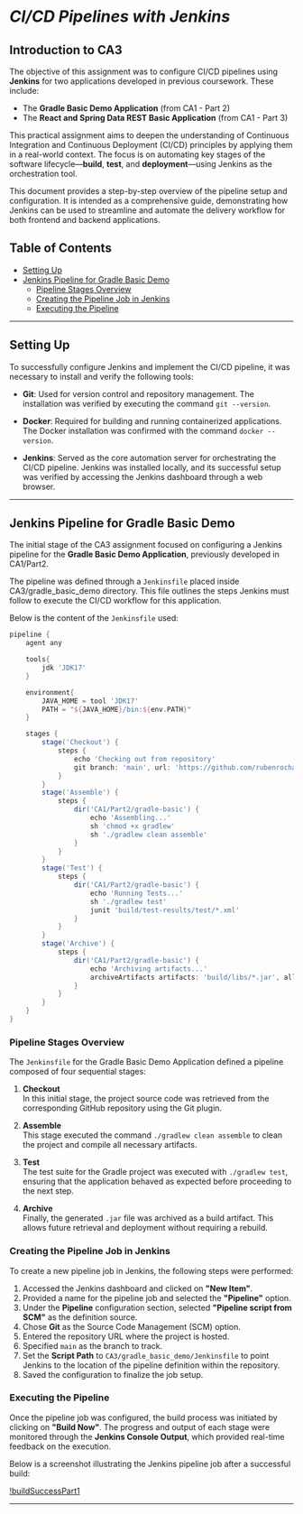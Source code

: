 # _CI/CD Pipelines with Jenkins_

## Introduction to CA3

The objective of this assignment was to configure CI/CD pipelines using **Jenkins** for two applications developed in previous coursework. These include:

- The **Gradle Basic Demo Application** (from CA1 - Part 2)
- The **React and Spring Data REST Basic Application** (from CA1 - Part 3)

This practical assignment aims to deepen the understanding of Continuous Integration and Continuous Deployment (CI/CD) principles by applying them in a real-world context. 
The focus is on automating key stages of the software lifecycle—**build**, **test**, and **deployment**—using Jenkins as the orchestration tool.

This document provides a step-by-step overview of the pipeline setup and configuration. 
It is intended as a comprehensive guide, demonstrating how Jenkins can be used to streamline and automate the delivery workflow for both frontend and backend applications.


## Table of Contents
- [Setting Up](#setting-up)
- [Jenkins Pipeline for Gradle Basic Demo](#jenkins-pipeline-for-gradle-basic-demo)
  - [Pipeline Stages Overview](#pipeline-stages-overview)
  - [Creating the Pipeline Job in Jenkins](#creating-the-pipeline-job-in-jenkins)
  - [Executing the Pipeline](#executing-the-pipeline)


---

## Setting Up

To successfully configure Jenkins and implement the CI/CD pipeline, it was necessary to install and verify the following tools:

- **Git**: Used for version control and repository management. The installation was verified by executing the command `git --version`.

- **Docker**: Required for building and running containerized applications. The Docker installation was confirmed with the command `docker --version`.

- **Jenkins**: Served as the core automation server for orchestrating the CI/CD pipeline. 
Jenkins was installed locally, and its successful setup was verified by accessing the Jenkins dashboard through a web browser.

---

## Jenkins Pipeline for Gradle Basic Demo

The initial stage of the CA3 assignment focused on configuring a Jenkins pipeline for the **Gradle Basic Demo Application**, previously developed in CA1/Part2.

The pipeline was defined through a `Jenkinsfile` placed inside CA3/gradle_basic_demo directory. This file outlines the steps Jenkins must follow to execute the CI/CD workflow for this application.

Below is the content of the `Jenkinsfile` used:

```groovy
pipeline {
    agent any

    tools{
        jdk 'JDK17'
    }

    environment{
        JAVA_HOME = tool 'JDK17'
        PATH = "${JAVA_HOME}/bin:${env.PATH}"
    }

    stages {
        stage('Checkout') {
            steps {
                echo 'Checking out from repository'
                git branch: 'main', url: 'https://github.com/rubenrocha26/devops-24-25-1241924.git'
            }
        }
        stage('Assemble') {
            steps {
                dir('CA1/Part2/gradle-basic') {
                    echo 'Assembling...'
                    sh 'chmod +x gradlew'
                    sh './gradlew clean assemble'
                }
            }
        }
        stage('Test') {
            steps {
                dir('CA1/Part2/gradle-basic') {
                    echo 'Running Tests...'
                    sh './gradlew test'
                    junit 'build/test-results/test/*.xml'
                }
            }
        }
        stage('Archive') {
            steps {
                dir('CA1/Part2/gradle-basic') {
                    echo 'Archiving artifacts...'
                    archiveArtifacts artifacts: 'build/libs/*.jar', allowEmptyArchive: true
                }
            }
        }
    }
}
```

### Pipeline Stages Overview

The `Jenkinsfile` for the Gradle Basic Demo Application defined a pipeline composed of four sequential stages:

1. **Checkout**  
   In this initial stage, the project source code was retrieved from the corresponding GitHub repository using the Git plugin.

2. **Assemble**  
   This stage executed the command `./gradlew clean assemble` to clean the project and compile all necessary artifacts.

3. **Test**  
   The test suite for the Gradle project was executed with `./gradlew test`, ensuring that the application behaved as expected before proceeding to the next step.

4. **Archive**  
   Finally, the generated `.jar` file was archived as a build artifact. This allows future retrieval and deployment without requiring a rebuild.

### Creating the Pipeline Job in Jenkins

To create a new pipeline job in Jenkins, the following steps were performed:

1. Accessed the Jenkins dashboard and clicked on **"New Item"**.
2. Provided a name for the pipeline job and selected the **"Pipeline"** option.
3. Under the **Pipeline** configuration section, selected **"Pipeline script from SCM"** as the definition source.
4. Chose **Git** as the Source Code Management (SCM) option.
5. Entered the repository URL where the project is hosted.
6. Specified `main` as the branch to track.
7. Set the **Script Path** to `CA3/gradle_basic_demo/Jenkinsfile` to point Jenkins to the location of the pipeline definition within the repository.
8. Saved the configuration to finalize the job setup.

### Executing the Pipeline

Once the pipeline job was configured, the build process was initiated by clicking on **"Build Now"**. 
The progress and output of each stage were monitored through the **Jenkins Console Output**, which provided real-time feedback on the execution.

Below is a screenshot illustrating the Jenkins pipeline job after a successful build:

[!buildSuccessPart1](images/buildSuccessPart1.png)

---



